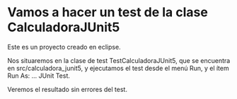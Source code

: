 # Vamos a hacer un test de la clase CalculadoraJUnit5

Este es un proyecto creado en eclipse.

Nos situaremos en la clase de test TestCalculadoraJUnit5, que se encuentra en src/calculadora_junit5, y ejecutamos el test desde el menú Run, y el ítem Run As: ... JUnit Test.

Veremos el resultado sin errores del test.